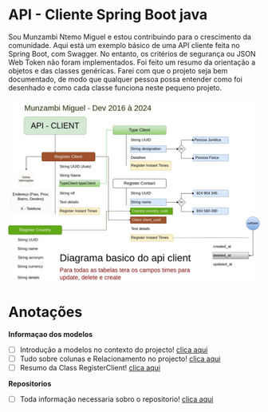 # API - Cliente Spring Boot java

Sou Munzambi Ntemo Miguel e estou contribuindo para o crescimento da comunidade. Aqui está um exemplo básico de uma API cliente feita no Spring Boot, com Swagger. No entanto, os critérios de segurança ou JSON Web Token não foram implementados. Foi feito um resumo da orientação a objetos e das classes genéricas. Farei com que o projeto seja bem documentado, de modo que qualquer pessoa possa entender como foi desenhado e como cada classe funciona neste pequeno projeto.

![Texto alternativo](img/ClientApi.jpg)

# Anotações

**Informaçao dos modelos**

* [ ] Introdução a modelos no contexto do projecto! [clica aqui](https://github.com/soft-munzambi/client-api/blob/main/helpers/models/Introducao.md)
* [ ] Tudo sobre colunas e Relacionamento no projecto! [clica aqui](https://github.com/soft-munzambi/client-api/blob/main/helpers/models/RelacionamentoEColunas.md)
* [ ] Resumo da Class RegisterClient! [clica aqui](https://github.com/soft-munzambi/client-api/blob/main/helpers/models/RegisterClient.md)

**Repositorios**

* [ ] Toda informação necessaria sobro o repositorio! [clica aqui](https://github.com/soft-munzambi/client-api/blob/main/helpers/Repositories/RegisterClientRepository.md)
